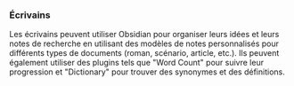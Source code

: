 ### Écrivains 
Les écrivains peuvent utiliser Obsidian pour organiser leurs idées et leurs notes de recherche en utilisant des modèles de notes personnalisés pour différents types de documents (roman, scénario, article, etc.). Ils peuvent également utiliser des plugins tels que "Word Count" pour suivre leur progression et "Dictionary" pour trouver des synonymes et des définitions.
